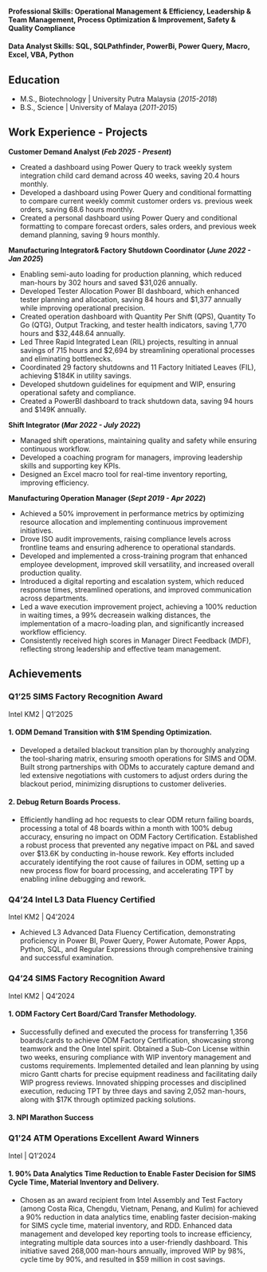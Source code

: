 

#### Professional Skills: Operational Management & Efficiency, Leadership & Team Management, Process Optimization & Improvement, Safety & Quality Compliance
#### Data Analyst Skills: SQL, SQLPathfinder, PowerBi, Power Query, Macro, Excel, VBA, Python

## Education						       		
- M.S., Biotechnology	| University Putra Malaysia (_2015-2018_)	 			        		
- B.S., Science | University of Malaya (_2011-2015_)

## Work Experience - Projects
**Customer Demand Analyst (_Feb 2025 - Present_)**
- Created a dashboard using Power Query to track weekly system integration child card demand across 40 weeks, saving 20.4 hours monthly.
- Developed a dashboard using Power Query and conditional formatting to compare current weekly commit customer orders vs. previous week orders, saving 68.6 hours monthly.
- Created a personal dashboard using Power Query and conditional formatting to compare forecast orders, sales orders, and previous week demand planning, saving 9 hours monthly.

**Manufacturing Integrator& Factory Shutdown Coordinator (_June 2022 - Jan 2025_)**
- Enabling semi-auto loading for production planning, which reduced man-hours by 302 hours and saved $31,026 annually.
- Developed Tester Allocation Power BI dashboard, which enhanced tester planning and allocation, saving 84 hours and $1,377 annually while improving operational precision.
- Created operation dashboard with Quantity Per Shift (QPS), Quantity To Go (QTG), Output Tracking, and tester health indicators, saving 1,770 hours and $32,448.64 annually.
- Led Three Rapid Integrated Lean (RIL) projects, resulting in annual savings of 715 hours and $2,694 by streamlining operational processes and eliminating bottlenecks.
- Coordinated 29 factory shutdowns and 11 Factory Initiated Leaves (FIL), achieving $184K in utility savings.
- Developed shutdown guidelines for equipment and WIP, ensuring operational safety and compliance.
- Created a PowerBI dashboard to track shutdown data, saving 94 hours and $149K annually.

**Shift Integrator (_Mar 2022 - July 2022_)**
- Managed shift operations, maintaining quality and safety while ensuring continuous workflow.
- Developed a coaching program for managers, improving leadership skills and supporting key KPIs.
- Designed an Excel macro tool for real-time inventory reporting, improving efficiency.

**Manufacturing Operation Manager (_Sept 2019 - Apr 2022_)**
- Achieved a 50% improvement in performance metrics by optimizing resource allocation and implementing continuous improvement initiatives.
- Drove ISO audit improvements, raising compliance levels across frontline teams and ensuring adherence to operational standards.
- Developed and implemented a cross-training program that enhanced employee development, improved skill versatility, and increased overall production quality.
- Introduced a digital reporting and escalation system, which reduced response times, streamlined operations, and improved communication across departments.
- Led a wave execution improvement project, achieving a 100% reduction in waiting times, a 99% decreasein walking distances, the implementation of a macro-loading plan, and significantly increased workflow efficiency.
- Consistently received high scores in Manager Direct Feedback (MDF), reflecting strong leadership and effective team management.
  
## Achievements
### Q1’25 SIMS Factory Recognition Award
Intel KM2 | Q1’2025
#### 1. ODM Demand Transition with $1M Spending Optimization.
- Developed a detailed blackout transition plan by thoroughly analyzing the tool-sharing matrix, ensuring smooth operations for SIMS and ODM. Built strong partnerships with ODMs to accurately capture demand and led extensive negotiations with customers to adjust orders during the blackout period, minimizing disruptions to customer deliveries.
   
#### 2. Debug Return Boards Process.
- Efficiently handling ad hoc requests to clear ODM return failing boards, processing a total of 48 boards within a month with 100% debug accuracy, ensuring no impact on ODM Factory Certification. Established a robust process that prevented any negative impact on P&L and saved over $13.6K by conducting in-house rework. Key efforts included accurately identifying the root cause of failures in ODM, setting up a new process flow for board processing, and accelerating TPT by enabling inline debugging and rework.
   
### Q4’24 Intel L3 Data Fluency Certified 
Intel KM2 | Q4’2024
- Achieved L3 Advanced Data Fluency Certification, demonstrating proficiency in Power BI, Power Query, Power Automate, Power Apps, Python, SQL, and Regular Expressions through comprehensive training and successful examination.

### Q4’24 SIMS Factory Recognition Award
Intel KM2 | Q4’2024
#### 1. ODM Factory Cert Board/Card Transfer Methodology.
- Successfully defined and executed the process for transferring 1,356 boards/cards to achieve ODM Factory Certification, showcasing strong teamwork and the One Intel spirit. Obtained a Sub-Con License within two weeks, ensuring compliance with WIP inventory management and customs requirements. Implemented detailed and lean planning by using micro Gantt charts for precise equipment readiness and facilitating daily WIP progress reviews. Innovated shipping processes and disciplined execution, reducing TPT by three days and saving 2,052 man-hours, along with $17K through optimized packing solutions.

#### 3. NPI Marathon Success
   
### Q1'24 ATM Operations Excellent Award Winners
Intel | Q1’2024
#### 1. 90% Data Analytics Time Reduction to Enable Faster Decision for SIMS Cycle Time, Material Inventory and Delivery.
- Chosen as an award recipient from Intel Assembly and Test Factory (among Costa Rica, Chengdu, Vietnam, Penang, and Kulim) for achieved a 90% reduction in data analytics time, enabling faster decision-making for SIMS cycle time, material inventory, and RDD. Enhanced data management and developed key reporting tools to increase efficiency, integrating multiple data sources into a user-friendly dashboard. This initiative saved 268,000 man-hours annually, improved WIP by 98%, cycle time by 90%, and resulted in $59 million in cost savings.
